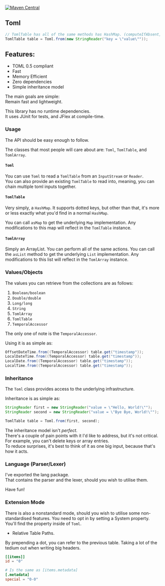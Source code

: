 [![Maven Central](https://maven-badges.herokuapp.com/maven-central/com.github.jezza/toml/badge.svg)](https://maven-badges.herokuapp.com/maven-central/com.github.jezza/toml)

Toml
---

```java
// TomlTable has all of the same methods has HashMap. (computeIfAbsent, put, etc)
TomlTable table = Toml.from(new StringReader("key = \"value\""));
```

## Features:

 * TOML 0.5 compliant
 * Fast
 * Memory Efficient
 * Zero dependencies
 * Simple inheritance model

The main goals are simple:  
Remain fast and lightweight.

This library has no runtime dependencies.  
It uses JUnit for tests, and JFlex at compile-time.

### Usage

The API should be easy enough to follow.

The classes that most people will care about are: `Toml`, `TomlTable`, and `TomlArray`.


#### `Toml`

You can use `Toml` to read a `TomlTable` from an `InputStream` or `Reader`.  
You can also provide an existing `TomlTable` to read into, meaning, you can chain multiple toml inputs together.

#### `TomlTable`

Very simply, a `HashMap`.
It supports dotted keys, but other than that, it's more or less exactly what you'd find in a normal `HashMap`.

You can call `asMap` to get the underlying `Map` implementation.
Any modifications to this map will reflect in the `TomlTable` instance.

#### `TomlArray`

Simply an ArrayList.
You can perform all of the same actions.
You can call the `asList` method to get the underlying `List` implementation.
Any modifications to this list will reflect in the `TomlArray` instance.


### Values/Objects

The values you can retrieve from the collections are as follows:

1) `Boolean/boolean`
2) `Double/double`
3) `Long/long`
4) `String`
5) `TomlArray`
6) `TomlTable`
7) `TemporalAccessor`

The only one of note is the `TemporalAccessor`.

Using it is as simple as:
```java
OffsetDateTime.from((TemporalAccessor) table.get("timestamp"));
LocalDateTime.from((TemporalAccessor) table.get("timestamp"));
LocalDate.from((TemporalAccessor) table.get("timestamp"));
LocalTime.from((TemporalAccessor) table.get("timestamp"));
```

### Inheritance

The `Toml` class provides access to the underlying infrastructure.

Inheritance is as simple as:

```java
StringReader first = new StringReader("value = \"Hello, World!\"");
StringReader second = new StringReader("value = \"Bye Bye, World!\"");

TomlTable table = Toml.from(first, second);
```

The inheritance model isn't _perfect_.  
There's a couple of pain points with it I'd like to address, but it's not critical.  
For example, you can't delete keys or array entries.  
To reduce surprises, it's best to think of it as one big input, because that's how it acts.

### Language (Parser/Lexer)

I've exported the lang package.  
That contains the parser and the lexer, should you wish to utilise them.

Have fun!


### Extension Mode

There is also a nonstandard mode, should you wish to utilise some non-standardised features.
You need to opt in by setting a System property.
You'll find the property inside of `Toml`.

* Relative Table Paths.

By prepending a dot, you can refer to the previous table.
Taking a lot of the tedium out when writing big headers. 

```toml
[[items]]
id = "0"

# Is the same as [items.metadata]
[.metadata]
special = "0-0"
```
